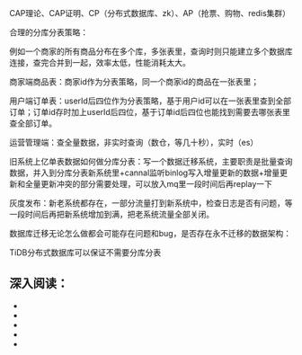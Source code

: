 CAP理论、CAP证明、CP（分布式数据库、zk）、AP（抢票、购物、redis集群）

合理的分库分表策略：

例如一个商家的所有商品分布在多个库，多张表里，查询时则只能建立多个数据库连接，查完合并到一起，效率太低，性能消耗太大。

商家端商品表：商家id作为分表策略，同一个商家id的商品在一张表里；

用户端订单表：userId后四位作为分表策略，基于用户id可以在一张表里查到全部订单；订单id存时加上userId后四位，基于订单id后四位也能找到需要去哪张表里查全部订单。

运营管理端：查全量数据，非实时查询（数仓，等几十秒），实时（es）

旧系统上亿单表数据如何做分库分表：写一个数据迁移系统，主要职责是批量查询数据，并入到分库分表新系统里+cannal监听binlog写入增量更新的数据+增量更新和全量更新冲突的部分需要处理，可以放入mq里一段时间后再replay一下

灰度发布：新老系统都存在，一部分流量打到新系统中，检查日志是否有问题，等一段时间后再把新系统增加到满，把老系统流量全部关闭。

数据库迁移无论怎么做都会可能存在问题和bug，是否存在永不迁移的数据架构：

TiDB分布式数据库可以保证不需要分库分表

## 深入阅读：

- 
- 
- 
- 
- 
